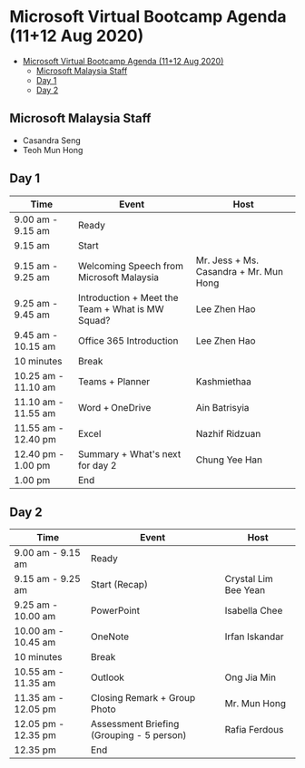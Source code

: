 # Microsoft Virtual Bootcamp Agenda (11+12 Aug 2020)

- [Microsoft Virtual Bootcamp Agenda (11+12 Aug 2020)](#microsoft-virtual-bootcamp-agenda-1112-aug-2020)
  - [Microsoft Malaysia Staff](#microsoft-malaysia-staff)
  - [Day 1](#day-1)
  - [Day 2](#day-2)

## Microsoft Malaysia Staff
- Casandra Seng
- Teoh Mun Hong

## Day 1
Time | Event | Host
------- | ------- | ------- 
9.00 am - 9.15 am  | Ready | 
9.15 am | Start | 
9.15 am - 9.25 am  | Welcoming Speech from Microsoft Malaysia | Mr. Jess + Ms. Casandra + Mr. Mun Hong 
9.25 am - 9.45 am  | Introduction + Meet the Team + What is MW Squad? | Lee Zhen Hao
9.45 am - 10.15 am  | Office 365 Introduction | Lee Zhen Hao
10 minutes  | Break | 
10.25 am - 11.10 am  | Teams + Planner | Kashmiethaa
11.10 am - 11.55 am  | Word + OneDrive | Ain Batrisyia
11.55 am - 12.40 pm  | Excel | Nazhif Ridzuan
12.40 pm - 1.00 pm | Summary + What's next for day 2 | Chung Yee Han
1.00 pm | End | 

## Day 2
Time | Event | Host
------- | ------- | -------
9.00 am - 9.15 am  | Ready | 
9.15 am - 9.25 am | Start (Recap) | Crystal Lim Bee Yean
9.25 am - 10.00 am  | PowerPoint | Isabella Chee
10.00 am - 10.45 am  | OneNote | Irfan Iskandar
10 minutes | Break | 
10.55 am - 11.35 am  | Outlook | Ong Jia Min
11.35 am - 12.05 pm  | Closing Remark + Group Photo | Mr. Mun Hong
12.05 pm - 12.35 pm  | Assessment Briefing (Grouping - 5 person) | Rafia Ferdous
12.35 pm | End | 

